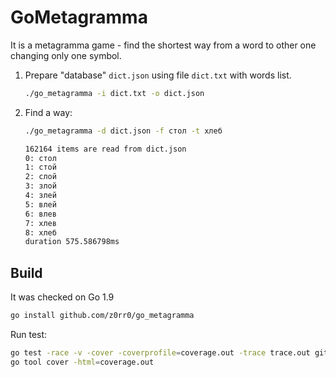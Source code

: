 # GoMetagramma

It is a metagramma game - find the shortest way from a word to other one changing only one symbol.

1. Prepare "database" `dict.json` using file `dict.txt` with words list.

    ```sh
    ./go_metagramma -i dict.txt -o dict.json
    ```

2. Find a way:

    ```sh
    ./go_metagramma -d dict.json -f стол -t хлеб
    
    162164 items are read from dict.json
    0: стол
    1: стой
    2: слой
    3: злой
    4: злей
    5: влей
    6: влев
    7: хлев
    8: хлеб
    duration 575.586798ms
    ```

## Build

It was checked on Go 1.9

```sh
go install github.com/z0rr0/go_metagramma
```

Run test:

```sh
go test -race -v -cover -coverprofile=coverage.out -trace trace.out github.com/z0rr0/go_metagramma
go tool cover -html=coverage.out
```
